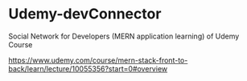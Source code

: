 # Udemy-devConnector
Social Network for Developers (MERN application learning) of Udemy Course 

https://www.udemy.com/course/mern-stack-front-to-back/learn/lecture/10055356?start=0#overview
